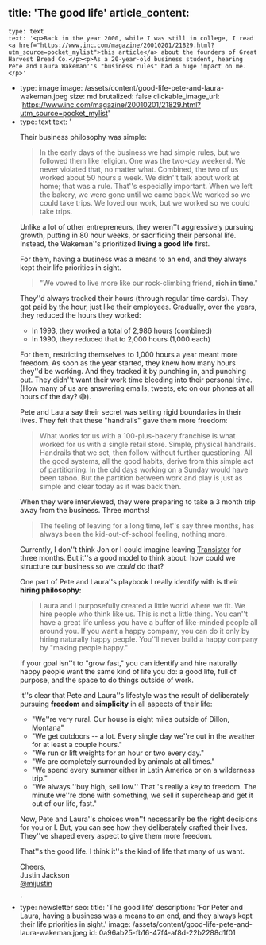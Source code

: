 title: 'The good life'
article_content:
  -
    type: text
    text: '<p>Back in the year 2000, while I was still in college, I read <a href="https://www.inc.com/magazine/20010201/21829.html?utm_source=pocket_mylist">this article</a> about the founders of Great Harvest Bread Co.</p><p>As a 20-year-old business student, hearing Pete and Laura Wakeman''s "business rules" had a huge impact on me.</p>'
  -
    type: image
    image: /assets/content/good-life-pete-and-laura-wakeman.jpeg
    size: md
    brutalized: false
    clickable_image_url: 'https://www.inc.com/magazine/20010201/21829.html?utm_source=pocket_mylist'
  -
    type: text
    text: '<p>Their business philosophy was simple:</p><blockquote><p>In the early days of the business we had simple rules, but we followed them like religion. One was the two-day weekend. We never violated that, no matter what. Combined, the two of us worked about 50 hours a week. We didn''t talk about work at home; that was a rule. That''s especially important. When we left the bakery, we were gone until we came back.We worked so we could take trips. We loved our work, but we worked so we could take trips.</p></blockquote><p>Unlike a lot of other entrepreneurs, they weren''t aggressively pursuing growth, putting in 80 hour weeks, or sacrificing their personal life. Instead, the Wakeman''s prioritized <strong>living a good life</strong> first.</p><p>For them, having a business was a means to an end, and they always kept their life priorities in sight.</p><blockquote><p>"We vowed to live more like our rock-climbing friend, <strong>rich in time</strong>."</p></blockquote><p>They''d always tracked their hours (through regular time cards). They got paid by the hour, just like their employees. Gradually, over the years, they reduced the hours they worked:</p><ul><li>In 1993, they worked a total of 2,986 hours (combined)</li><li>In 1990, they reduced that to 2,000 hours (1,000 each)</li></ul><p>For them, restricting themselves to 1,000 hours a year meant more freedom. As soon as the year started, they knew how many hours they''d be working. And they tracked it by punching in, and punching out. They didn''t want their work time bleeding into their personal time. (How many of us are answering emails, tweets, etc on our phones at all hours of the day? 😅).</p><p>Pete and Laura say their secret was setting rigid boundaries in their lives. They felt that these "handrails" gave them more freedom:</p><blockquote><p>What works for us with a 100-plus-bakery franchise is what worked for us with a single retail store. Simple, physical handrails. Handrails that we set, then follow without further questioning. All the good systems, all the good habits, derive from this simple act of partitioning. In the old days working on a Sunday would have been taboo. But the partition between work and play is just as simple and clear today as it was back then.</p></blockquote><p>When they were interviewed, they were preparing to take a 3 month trip away from the business. Three months!</p><blockquote><p>The feeling of leaving for a long time, let''s say three months, has always been the kid-out-of-school feeling, nothing more.</p></blockquote><p>Currently, I don''t think Jon or I could imagine leaving <a href="https://transistor.fm/?via=justin">Transistor</a> for three months. But it''s a good model to think about: how could we structure our business so we <em>could</em> do that?</p><p>One part of Pete and Laura''s playbook I really identify with is their <strong>hiring philosophy:</strong></p><blockquote><p>Laura and I purposefully created a little world where we fit. We hire people who think like us. This is not a little thing. You can''t have a great life unless you have a buffer of like-minded people all around you. If you want a happy company, you can do it only by hiring naturally happy people. You''ll never build a happy company by "making people happy."</p></blockquote><p>If your goal isn''t to "grow fast," you can identify and hire naturally happy people want the same kind of life you do: a good life, full of purpose, and the space to do things outside of work.</p><p>It''s clear that Pete and Laura''s lifestyle was the result of deliberately pursuing <strong>freedom </strong>and <strong>simplicity</strong> in all aspects of their life:</p><ul><li>"We''re very rural. Our house is eight miles outside of Dillon, Montana"</li><li>"We get outdoors -- a lot. Every single day we''re out in the weather for at least a couple hours."</li><li>"We run or lift weights for an hour or two every day."</li><li>"We are completely surrounded by animals at all times."</li><li>"We spend every summer either in Latin America or on a wilderness trip."</li><li>"We always ''buy high, sell low.'' That''s really a key to freedom. The minute we''re done with something, we sell it supercheap and get it out of our life, fast."</li></ul><p>Now, Pete and Laura''s choices won''t necessarily be the right decisions for you or I. But, you can see how they deliberately crafted their lives. They''ve shaped every aspect to give them more freedom.</p><p>That''s the good life. I think it''s the kind of life that many of us want.</p><p>Cheers,<br>Justin Jackson<br><a href="https://twitter.com/mijustin">@mijustin</a></p>'
  -
    type: newsletter
seo:
  title: 'The good life'
  description: 'For Peter and Laura, having a business was a means to an end, and they always kept their life priorities in sight.'
  image: /assets/content/good-life-pete-and-laura-wakeman.jpeg
id: 0a96ab25-fb16-47f4-af8d-22b2288d1f01

